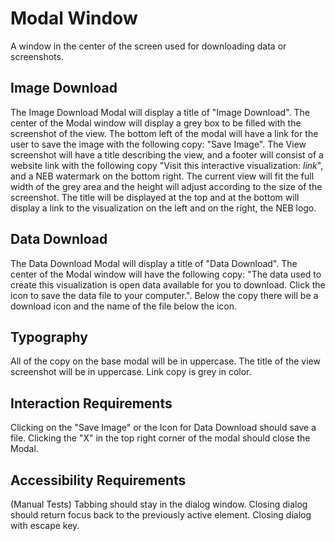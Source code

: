 # Modal Window

A window in the center of the screen used for downloading data or screenshots.

## Image Download

The Image Download Modal will display a title of "Image Download". The center of the Modal window will display a grey box to be filled with the screenshot of the view. The bottom left of the modal will have a link for the user to save the image with the following copy: "Save Image".
The View screenshot will have a title describing the view, and a footer will consist of a website link with the following copy "Visit this interactive visualization: *link*", and a NEB watermark on the bottom right.
The current view will fit the full width of the grey area and the height will adjust according to the size of the screenshot. The title will be displayed at the top and at the bottom will display a link to the visualization on the left and on the right, the NEB logo.

## Data Download

The Data Download Modal will display a title of "Data Download". The center of the Modal window will have the following copy: "The data used to create this visualization is open data available for you to download. Click the icon to save the data file to your computer.".
Below the copy there will be a download icon and the name of the file below the icon.

## Typography

All of the copy on the base modal will be in uppercase.
The title of the view screenshot will be in uppercase.
Link copy is grey in color.

## Interaction Requirements

Clicking on the "Save Image" or the Icon for Data Download should save a file.
Clicking the "X" in the top right corner of the modal should close the Modal.

## Accessibility Requirements

(Manual Tests)
Tabbing should stay in the dialog window.
Closing dialog should return focus back to the previously active element.
Closing dialog with escape key.

